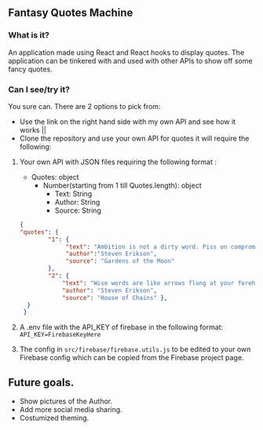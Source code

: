 ## Fantasy Quotes Machine

### What is it?

An application made using React and React hooks to display quotes. The application can be tinkered with and used with other APIs to show off some fancy quotes.

### Can I see/try it?

You sure can. There are 2 options to pick from:

- Use the link on the right hand side with my own API and see how it works ||
- Clone the repository and use your own API for quotes it will require the following:

 1. Your own API with JSON files requiring the following format :
    - Quotes: object
      - Number(starting from 1 till Quotes.length): object
        - Text: String
        - Author: String
        - Source: String
        
    ```JSON
    { 
    "quotes": {
            "1": { 
                 "text": "Ambition is not a dirty word. Piss on compromise. Go for the throat.",
                 "author":"Steven Erikson",
                 "source": "Gardens of the Moon" 
            },
            "2": {  
                "text": "Wise words are like arrows flung at your forehead. What do you do? Why, you duck of course.", 
                "author": "Steven Erikson", 
                "source": "House of Chains" },
      }
     }
    ```
2. A .env file with the API_KEY of firebase in the following format:
   ```API_KEY=FirebaseKeyHere```
3. The config in `src/firebase/firebase.utils.js` to be edited to your own Firebase config which can be copied from the Firebase project page.


## Future goals.

- Show pictures of the Author.
- Add more social media sharing.
- Costumized theming.
